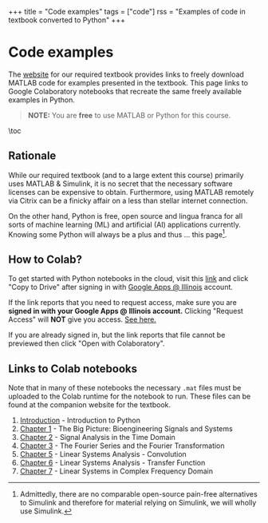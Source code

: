 +++
title = "Code examples"
tags = ["code"]
rss = "Examples of code in textbook converted to Python"
+++

# Code examples

The
[website](https://www.elsevier.com/books-and-journals/book-companion/9780128093955)
for our required textbook provides links to freely download MATLAB code for examples
presented in the textbook. This page links to Google Colaboratory notebooks
that recreate the same freely available examples in Python. 

> **NOTE:** You are **free** to use MATLAB or Python for this course. 

\toc

## Rationale
While our required textbook (and to a large extent this course) primarily uses
MATLAB & Simulink, it is no secret that the necessary software licenses can be
expensive to obtain. Furthermore, using MATLAB remotely via Citrix can be a
finicky affair on a less than stellar internet connection. 

On the other hand, Python is free, open source and lingua franca for all
sorts of machine learning (ML) and artificial (AI) applications currently.
Knowing some Python will always be a plus and thus … this page[^1]. 


## How to Colab?
To get started with Python notebooks in the cloud, visit this
[link](https://colab.research.google.com/drive/1xjRdhTa6O7gQ_CJL561H5CobB3zMa7Aj?usp=sharing)
and click "Copy to Drive" after signing in with 
[Google Apps @
Illinois](https://help.uillinois.edu/TDClient/42/UIUC/Requests/ServiceDet?ID=135)
account. 

If the link reports that you need to request access, make sure you are
**signed in with your Google Apps @ Illinois account.** Clicking "Request
Access" will **NOT** give you access. [See here.](/reqaccess)

If you are already signed in, but the link reports 
that file cannot be previewed then click "Open with Colaboratory". 

## Links to Colab notebooks

Note that in many of these notebooks the necessary `.mat` files must be uploaded
to the Colab runtime for the notebook to run. These files can be found at the
companion website for the textbook. 

1. [Introduction](https://colab.research.google.com/drive/1xjRdhTa6O7gQ_CJL561H5CobB3zMa7Aj?usp=sharing) - Introduction to Python
1. [Chapter 1](https://colab.research.google.com/drive/1DZe1OWxF7EyoOszDUr3guDUrxaFvS7C4?usp=share_link) - The Big Picture: Bioengineering Signals and Systems
1. [Chapter 2](https://colab.research.google.com/drive/1UOfQ098hyuomWEXNf-xXH60DIvEcplyN?usp=share_link) - Signal Analysis in the Time Domain
1. [Chapter 3](https://colab.research.google.com/drive/15X_Xm3JijqNFlMxqavO3MYCOV_78B9Cz?usp=sharing) - The Fourier Series and the Fourier Transformation
1. [Chapter 5](https://colab.research.google.com/drive/1shwhthWA-htaIJnvo_GZR9BIryz4ZxUH?usp=sharing) - Linear Systems Analysis - Convolution
1. [Chapter
   6](https://colab.research.google.com/drive/1g7TAZDhAfHbHHsdFjGRAEIusj5sNhQ48?usp=sharing) - Linear Systems Analysis - Transfer Function
1. [Chapter 7](https://colab.research.google.com/drive/1Lv_6zY2X1RTOSXRRrVgFws5hrFRPMFdj?usp=share_link) - Linear Systems in Complex Frequency Domain


[^1]: Admittedly, there are no comparable open-source pain-free alternatives to Simulink and therefore for material relying on Simulink, we will wholly use Simulink.

